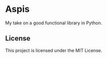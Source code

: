 # Aspis

My take on a good functional library in Python.

## License

This project is licensed under the MIT License.
